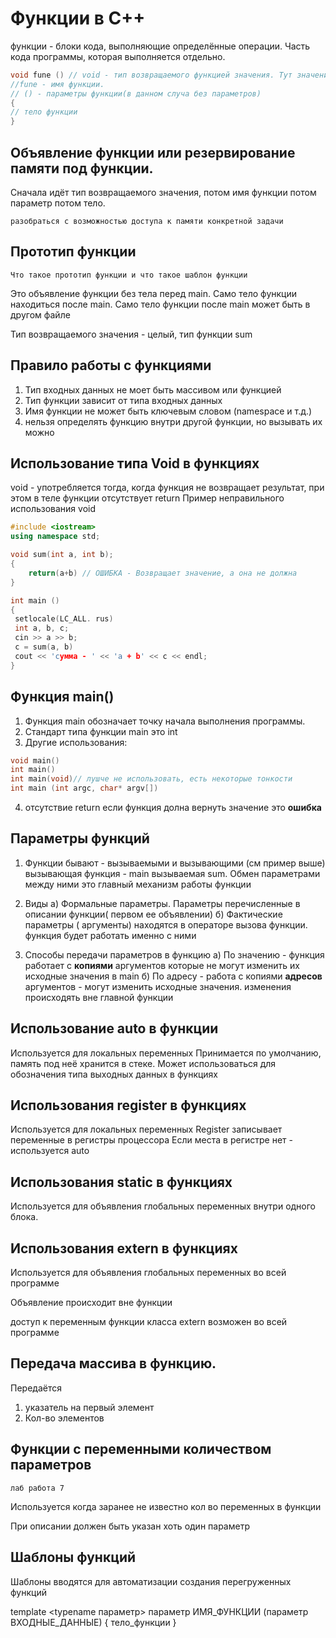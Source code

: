 # Функции в С++
функции - блоки кода, выполняющие определённые операции.
Часть кода программы, которая выполняется отдельно.

```c++
void fune () // void - тип возвращаемого функцией значения. Тут значения не будет. 
//fune - имя функции.
// () - параметры функции(в данном случа без параметров)
{
// тело функции
}
```
## Объявление функции или резервирование памяти под функции.
Сначала идёт тип возвращаемого значения, потом имя функции потом параметр потом тело.

`разобраться с возможностью доступа к памяти конкретной задачи`

## Прототип функции
`Что такое прототип функции и что такое шаблон функции`
 
Это объявление функции без тела перед main. Само тело функции находиться после main.
Само тело функции после main может быть в другом файле


Тип возвращаемого значения - целый, тип функции sum

## Правило работы с функциями
1. Тип входных данных не моет быть массивом или функцией
2. Тип функции зависит от типа входных данных
3. Имя функции не может быть ключевым словом (namespace и т.д.)
4. нельзя определять функцию внутри другой функции, но вызывать их можно

## Использование типа Void в функциях

void - употребляется тогда, когда функция не возвращает результат, при этом в теле функции отсутствует return
Пример неправильного использования void

```c++
#include <iostream>
using namespace std;

void sum(int a, int b);
{
    return(a+b) // ОШИБКА - Возвращает значение, а она не должна
}

int main () 
{
 setlocale(LC_ALL. rus)
 int a, b, c;
 cin >> a >> b;
 c = sum(a, b)
 cout << 'сумма - ' << 'a + b' << c << endl;
}
```

## Функция main()

1. Функция main обозначает точку начала выполнения программы.
2. Стандарт типа функции main это int
3. Другие использования:
```c++
void main()
int main()
int main(void)// лушче не использовать, есть некоторые тонкости
int main (int argc, char* argv[])
```
4. отсутствие return если функция долна вернуть значение это **ошибка**

## Параметры функций 

1. Функции бывают - вызываемыми и вызывающими (см пример выше) вызывающая функция - main вызываемая sum. Обмен параметрами между ними это главный механизм работы функции

2. Виды
a) Формальные параметры. Параметры перечисленные в описании функции( первом ее объявлении)
б) Фактические параметры ( аргументы) находятся в операторе вызова функции. функция будет работать именно с ними
3. Способы передачи параметров в функцию
а) По значению - функция работает с **копиями** аргументов которые не могут изменить их исходные значения в main
б) По адресу - работа с копиями **адресов** аргументов - могут изменить исходные значения. изменения происходять вне главной функции

## Использование auto в функции

Используется для локальных переменных
Принимается по умолчанию, память под неё хранится в стеке.
Может использоваться для обозначения типа выходных данных в функциях

## Использования register в функциях

Используется для локальных переменных
Register записывает переменные в регистры процессора
Если места в регистре нет - используется auto

## Использования static в функциях

Используется для объявления глобальных переменных внутри одного блока.

## Использования extern в функциях

Используется для объявления глобальных переменных во всей программе

Объявление происходит вне функции

доступ к переменным функции класса extern возможен во всей программе


## Передача массива в функцию.

Передаётся
1. указатель на первый элемент
2. Кол-во элементов

## Функции с переменными количеством параметров
`лаб работа 7`

Используется когда заранее не известно кол во переменных в функции

При описании должен быть указан хоть один параметр


## Шаблоны функций
Шаблоны вводятся для автоматизации создания перегруженных функций

template <typename параметр>
параметр ИМЯ_ФУНКЦИИ (параметр ВХОДНЫЕ_ДАННЫЕ)
{
    тело_функции
}